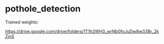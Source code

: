# pothole_detection

Trained weights:

https://drive.google.com/drive/folders/1T1h2WH3_wrNb0foJuDw8w33Br_2kZjnS
